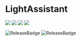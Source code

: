 # LightAssistant

[![](https://badge-proxy.cds.internal.unity3d.com/c949f6c0-10ad-45c4-89c6-bec5c9c91c2b)](https://badges.cds.internal.unity3d.com/packages/com.unity.light-assistant/build-info?branch=dev&testWorkflow=package-isolation)
[![](https://badge-proxy.cds.internal.unity3d.com/0a46c62d-758b-4d7d-a55f-3e970e5fe62b)](https://badges.cds.internal.unity3d.com/packages/com.unity.light-assistant/dependencies-info?branch=dev&testWorkflow=updated-dependencies)
[![](https://badge-proxy.cds.internal.unity3d.com/bb34657e-efb3-4b7d-bb50-d55d5a75f217)](https://badges.cds.internal.unity3d.com/packages/com.unity.light-assistant/dependants-info)
[![](https://badge-proxy.cds.internal.unity3d.com/904e4225-2445-4a48-b0be-c924c6c49640)](https://badges.cds.internal.unity3d.com/packages/com.unity.light-assistant/warnings-info?branch=dev)


![ReleaseBadge](https://badge-proxy.cds.internal.unity3d.com/3ce02448-5d1d-4f74-b2f6-2c4d4322e1e0)
![ReleaseBadge](https://badge-proxy.cds.internal.unity3d.com/f402447c-1663-485f-842c-0efbd6683a74)
